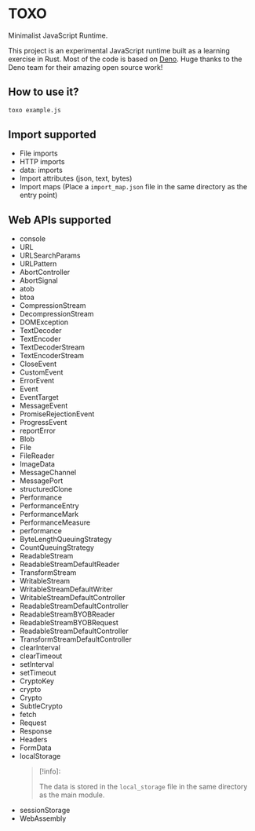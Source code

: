 # TOXO

Minimalist JavaScript Runtime.

This project is an experimental JavaScript runtime built as a learning exercise
in Rust. Most of the code is based on [Deno](https://github.com/denoland/). Huge
thanks to the Deno team for their amazing open source work!

## How to use it?

```sh
toxo example.js
```

## Import supported

- File imports
- HTTP imports
- data: imports
- Import attributes (json, text, bytes)
- Import maps (Place a `import_map.json` file in the same directory as the entry
  point)

## Web APIs supported

- console
- URL
- URLSearchParams
- URLPattern
- AbortController
- AbortSignal
- atob
- btoa
- CompressionStream
- DecompressionStream
- DOMException
- TextDecoder
- TextEncoder
- TextDecoderStream
- TextEncoderStream
- CloseEvent
- CustomEvent
- ErrorEvent
- Event
- EventTarget
- MessageEvent
- PromiseRejectionEvent
- ProgressEvent
- reportError
- Blob
- File
- FileReader
- ImageData
- MessageChannel
- MessagePort
- structuredClone
- Performance
- PerformanceEntry
- PerformanceMark
- PerformanceMeasure
- performance
- ByteLengthQueuingStrategy
- CountQueuingStrategy
- ReadableStream
- ReadableStreamDefaultReader
- TransformStream
- WritableStream
- WritableStreamDefaultWriter
- WritableStreamDefaultController
- ReadableStreamDefaultController
- ReadableStreamBYOBReader
- ReadableStreamBYOBRequest
- ReadableStreamDefaultController
- TransformStreamDefaultController
- clearInterval
- clearTimeout
- setInterval
- setTimeout
- CryptoKey
- crypto
- Crypto
- SubtleCrypto
- fetch
- Request
- Response
- Headers
- FormData
- localStorage
  > [!info]:
  >
  > The data is stored in the `local_storage` file in the same directory as the
  > main module.
- sessionStorage
- WebAssembly
